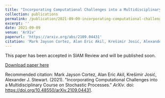 ```yaml
---
title: "Incorporating Computational Challenges into a Multidisciplinary Course on Stochastic Processes"
collection: publications
permalink: /publication/2021-09-09-incorporating-computational-challenges-into-a-multidisciplinary-course-on-stochastic-processes
excerpt: ''
date: 2021-09-09
venue: 'ArXiv'
paperurl: 'https://arxiv.org/abs/2109.04431'
citation: 'Mark Jayson Cortez, Alan Eric Akil, Krešimir Josić, Alexander J. Stewart. (2021). &quot;Incorporating Computational Challenges into a Multidisciplinary Course on Stochastic Processes.&quot; <i>ArXiv</i>. doi: https://doi.org/10.48550/arXiv.2109.04431.'
---
```

This paper has been accepted in SIAM Review and will be published soon.

[Download paper here](https://arxiv.org/abs/2109.04431)

Recommended citation: Mark Jayson Cortez, Alan Eric Akil, Krešimir Josić, Alexander J. Stewart. (2021). "Incorporating Computational Challenges into a Multidisciplinary Course on Stochastic Processes." <i>ArXiv</i>. doi: 
https://doi.org/10.48550/arXiv.2109.04431.
